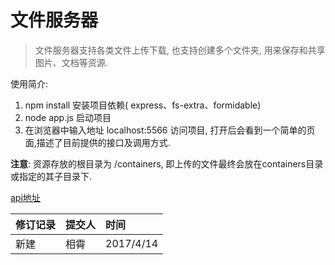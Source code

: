 # 文件服务器

> 文件服务器支持各类文件上传下载, 也支持创建多个文件夹, 用来保存和共享图片、文档等资源.

使用简介:
1. npm install 安装项目依赖( express、fs-extra、formidable)
2. node app.js 启动项目
3. 在浏览器中输入地址 localhost:5566 访问项目, 打开后会看到一个简单的页面,描述了目前提供的接口及调用方式.

**注意**: 资源存放的根目录为 /containers, 即上传的文件最终会放在containers目录或指定的其子目录下.

[api地址](./doc/doc.md)

| 修订记录                 | 提交人                             | 时间 |
| :-------------       |:-------------                          |:-----  |
| 新建                 | 相霄                                   |    2017/4/14